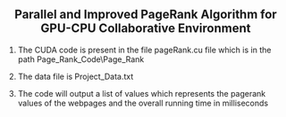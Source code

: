 <h2 style="text-align: center"> Parallel and Improved PageRank Algorithm for GPU-CPU Collaborative Environment</h2>

1. The CUDA code is present in the file pageRank.cu file which is in the path Page_Rank_Code\Page_Rank

2. The data file is Project_Data.txt

3. The code will output a list of values which represents the pagerank values of the webpages and the overall running time in milliseconds
